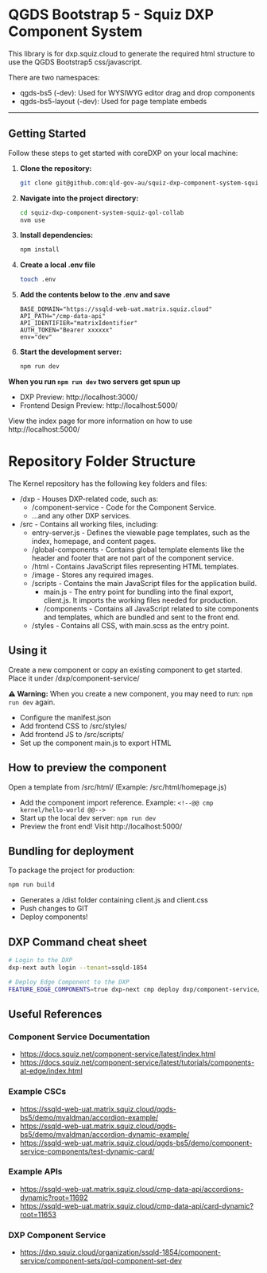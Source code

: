 # QGDS Bootstrap 5 - Squiz DXP Component System

This library is for dxp.squiz.cloud to generate the required html structure to use the QGDS Bootstrap5 css/javascript.

There are two namespaces:

- qgds-bs5 (-dev): Used for WYSIWYG editor drag and drop components
- qgds-bs5-layout (-dev): Used for page template embeds

---

## Getting Started

Follow these steps to get started with coreDXP on your local machine:

1. **Clone the repository:**
    ```bash
    git clone git@github.com:qld-gov-au/squiz-dxp-component-system-squiz-qol-collab.git
    ```

2. **Navigate into the project directory:**
    ```bash
    cd squiz-dxp-component-system-squiz-qol-collab
    nvm use
    ```

3. **Install dependencies:**
    ```bash
    npm install
    ```


4. **Create a local .env file**

    ```bash
    touch .env
    ```

5.  **Add the contents below to the .env and save**
    ```
    BASE_DOMAIN="https://ssqld-web-uat.matrix.squiz.cloud"
    API_PATH="/cmp-data-api"
    API_IDENTIFIER="matrixIdentifier"
    AUTH_TOKEN="Bearer xxxxxx"
    env="dev"
    ```

6. **Start the development server:**
    ```bash
    npm run dev
    ```

**When you run ```npm run dev``` two servers get spun up**

- DXP Preview: http://localhost:3000/
- Frontend Design Preview: http://localhost:5000/

View the index page for more information on how to use http://localhost:5000/


# Repository Folder Structure
The Kernel repository has the following key folders and files:

- /dxp - Houses DXP-related code, such as:
    - /component-service - Code for the Component Service.
    - ...and any other DXP services.
- /src - Contains all working files, including:
    - entry-server.js - Defines the viewable page templates, such as the index, homepage, and content pages.
    - /global-components - Contains global template elements like the header and footer that are not part of the component service.
    - /html - Contains JavaScript files representing HTML templates.
    - /image - Stores any required images.
    - /scripts - Contains the main JavaScript files for the application build.
        - main.js - The entry point for bundling into the final export, client.js. It imports the working files needed for production.
        - /components - Contains all JavaScript related to site components and templates, which are bundled and sent to the front end.
    - /styles - Contains all CSS, with main.scss as the entry point.

## Using it
Create a new component or copy an existing component to get started. Place it under /dxp/component-service/

**:warning: Warning:** When you create a new component, you may need to run: ```npm run dev``` again.

- Configure the manifest.json
- Add frontend CSS to /src/styles/
- Add frontend JS to /src/scripts/
- Set up the component main.js to export HTML

## How to preview the component
Open a template from /src/html/ (Example: /src/html/homepage.js)

- Add the component import reference. Example: ```<!--@@ cmp kernel/hello-world @@-->```
- Start up the local dev server: ```npm run dev```
- Preview the front end! Visit http://localhost:5000/

## Bundling for deployment
To package the project for production: 

```bash
npm run build
```

- Generates a /dist folder containing client.js and client.css
- Push changes to GIT
- Deploy components!

## DXP Command cheat sheet
 
```bash
# Login to the DXP
dxp-next auth login --tenant=ssqld-1854
```

```bash
# Deploy Edge Component to the DXP
FEATURE_EDGE_COMPONENTS=true dxp-next cmp deploy dxp/component-service/{cmp_directory}
```


## Useful References

### Component Service Documentation
- https://docs.squiz.net/component-service/latest/index.html
- https://docs.squiz.net/component-service/latest/tutorials/components-at-edge/index.html

### Example CSCs
- https://ssqld-web-uat.matrix.squiz.cloud/qgds-bs5/demo/mvaldman/accordion-example/
- https://ssqld-web-uat.matrix.squiz.cloud/qgds-bs5/demo/mvaldman/accordion-dynamic-example/
- https://ssqld-web-uat.matrix.squiz.cloud/qgds-bs5/demo/component-service-components/test-dynamic-card/

### Example APIs
- https://ssqld-web-uat.matrix.squiz.cloud/cmp-data-api/accordions-dynamic?root=11692
- https://ssqld-web-uat.matrix.squiz.cloud/cmp-data-api/card-dynamic?root=11653

### DXP Component Service 
- https://dxp.squiz.cloud/organization/ssqld-1854/component-service/component-sets/qol-component-set-dev